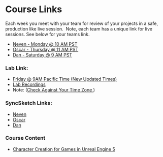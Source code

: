 # Course Links

<p><span>Each week you meet with your team for review of your projects in a safe, production like live session.&nbsp; Note, each team has a unique link for live sessions. See below for your teams link.&nbsp;&nbsp;</span></p>
<ul>
<li><a class="inline_disabled" href="https://us02web.zoom.us/j/88499512933?pwd=UGx5VDZid20yQTJwUFI0bTYzdjdkQT09#success" target="_blank">Neven - Monday @ 10 AM PST</a></li>
<li><a class="inline_disabled" href="https://meet.goto.com/VertexRoom2/oscar-gap-characters-mentoring" target="_blank">Oscar - Thursday @ 11 AM PST</a></li>
<li><a class="inline_disabled" href="https://meet.goto.com/VertexRoom2/dan-gap-characters-mentoring" target="_blank">Dan - Saturday @ 9 AM PST</a></li>
</ul>
<h3><strong>Lab Link:</strong></h3>
<ul>
<li><a class="inline_disabled" href="https://www.google.com/url?q=https://us02web.zoom.us/j/84765242990?pwd%3DdXJhYk1ha1l0R1k4YlpWb3dPRkF1dz09&amp;sa=D&amp;source=calendar&amp;ust=1681326556148800&amp;usg=AOvVaw1oDcjfrE5ze0J3yxGEx38c" target="_blank">Friday @ 9AM Pacific Time (New Updated Times)</a></li>
<li><a class="inline_disabled external" href="https://discord.com/channels/487244570711818242/936743958841802823" target="_blank"><span>Lab Recordings</span> </a></li>
<li>Note: (<a class="inline_disabled external" href="https://www.timeanddate.com/worldclock/converter.html?iso=20210819T200000&amp;p1=840&amp;p2=136&amp;p3=195&amp;p4=214&amp;p5=176&amp;p6=102&amp;p7=248" target="_blank"><span>Check Against Your Time Zone</span> </a>)</li>
</ul>
<h3><strong>Sy</strong><strong>ncSketch Links:</strong></h3>
<ul>
<li><a class="inline_disabled" href="https://syncsketch.com/pro/project/341640/" target="_blank">Neven</a></li>
<li><a class="inline_disabled" href="https://syncsketch.com/pro/project/341641/" target="_blank">Oscar</a></li>
<li><a class="inline_disabled" href="https://syncsketch.com/pro/project/341642/" target="_blank">Dan</a></li>
</ul>
<h3><strong>Course Content</strong></h3>
<ul>
<li><a class="inline_disabled" href="https://www.vertexschool.com/products/character-creation-for-games-in-unreal-engine-5-summer-2022" target="_blank">Character Creation for Games in Unreal Engine 5</a></li>
</ul>
